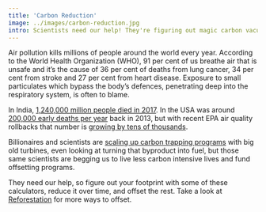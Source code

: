 ```yaml
---
title: 'Carbon Reduction'
image: ../images/carbon-reduction.jpg
intro: Scientists need our help! They're figuring out magic carbon vacuums but they still need us to reduce our footprints.
---
```


Air pollution kills millions of people around the world every year. According to the World Health Organization (WHO), 91 per cent of us breathe air that is unsafe and it’s the cause of 36 per cent of deaths from lung cancer, 34 per cent from stroke and 27 per cent from heart disease. Exposure to small particulates which bypass the body’s defences, penetrating deep into the respiratory system, is often to blame.

In India, [1,240,000 million people died in 2017](https://www.reuters.com/article/us-india-pollution-lancet/indias-polluted-air-claimed-1-24-million-lives-in-2017-study-idUSKBN1O51T8). In the USA was around [200,000 early deaths per year](http://news.mit.edu/2013/study-air-pollution-causes-200000-early-deaths-each-year-in-the-us-0829) back in 2013, but with recent EPA air quality rollbacks that number is [growing by tens of thousands](https://www.theguardian.com/environment/2019/nov/20/us-air-pollution-deaths-study-jama).

Billionaires and scientists are [scaling up carbon trapping programs](https://www.theguardian.com/environment/2018/feb/04/carbon-emissions-negative-emissions-technologies-capture-storage-bill-gates)
with big old turbines, even looking at turning that byproduct into fuel, but those
same scientists are begging us to live less carbon intensive lives and fund
offsetting programs.

They need our help, so figure out your footprint with some of these calculators,
reduce it over time, and offset the rest. Take a look at [Reforestation](/reforestation/)
for more ways to offset.
